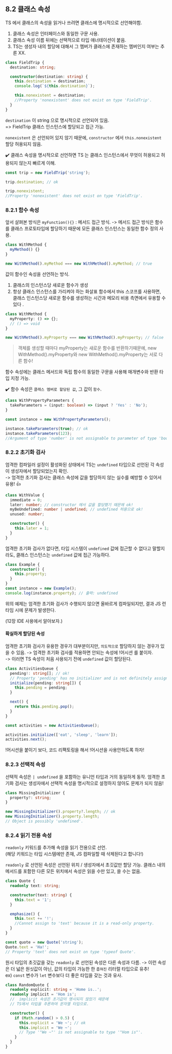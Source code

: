 ## 8.2 클래스 속성

TS 에서 클래스의 속성을 읽거나 쓰려면 클래스에 명시적으로 선언해야함.

1. 클래스 속성은 인터페이스와 동일한 구문 사용.
2. 클래스 속성 이름 뒤에는 선택적으로 타입 애너테이션이 붙음.
3. TS는 생성자 내의 할당에 대해서 그 멤버가 클래스에 존재하는 멤버인지 여부는 추론 XX.

```ts
class FieldTrip {
  destination: string;

  constructor(destination: string) {
    this.destination = destination;
    console.log(`${this.destination}`);

    this.nonexistent = destination;
    //Property 'nonexistent' does not exist on type 'FieldTrip'.
  }
}
```

`destination` 이 string 으로 명시적으로 선언되어 있음.  
=> FieldTrip 클래스 인스턴스에 할당되고 접근 가능.

`nonexistent` 은 선언되어 있지 않기 때문에, `constructor` 에서 `this.nonexistent` 할당 허용되지 않음.

✔️ 클래스 속성을 명시적으로 선언하면 TS 는
클래스 인스턴스에서 무엇이 허용되고 허용되지 않는지 빠르게 이해.

```ts
const trip = new FieldTrip('string');

trip.destination; // ok

trip.nonexistent;
//Property 'nonexistent' does not exist on type 'FieldTrip'.
```

### 8.2.1 함수 속성

앞서 살펴본 방식은 `myFunction(){}` : 메서드 접근 방식.
-> 메서드 접근 방식은 함수를 클래스 프로토타입에 할당하기 때문에 모든 클래스 인스턴스는 동일한 함수 정의 사용.

```ts
class WithMethod {
  myMethod() {}
}

new WithMethod().myMethod === new WithMethod().myMethod; // true
```

값이 함수인 속성을 선언하는 방식.

1. 클래스의 인스턴스당 새로운 함수가 생성
2. 항상 클래스 인스턴스를 가리켜야 하는 화살표 함수에서 this 스코프를 사용하면,  
   클래스 인스턴스당 새로운 함수를 생성하는 시간과 메모리 비용 측면에서 유용할 수 있다 .

```ts
class WithMethod {
  myProperty: () => {};
  // () => void
}

new WithMethod().myProperty === new WithMethod().myProperty; // false
```

> 객체를 생성할 때마다 myProperty는 새로운 함수를 반환하기때문에,
> new WithMethod().myProperty와 new WithMethod().myProperty는 서로 다른 함수!

함수 속성에는 클래스 메서드와 독립 함수의 동일한 구문을 사용해 매개변수와 반환 타입 지정 가능.

✔️ 함수 속성은 `클래스 멤버로 할당된 값`, 그 값이 `함수`.

```ts
class WithPropertyParameters {
  takeParameters = (input: boolean) => (input ? 'Yes' : 'No');
}

const instance = new WithPropertyParameters();

instance.takeParameters(true); // ok
instance.takeParameters(123);
//Argument of type 'number' is not assignable to parameter of type 'boolean'.
```

### 8.2.2 초기화 검사

엄격한 컴파일러 설정이 활성화된 상태에서 TS는 `undefined` 타입으로 선언된 각 속성이 생성자에서 할당되었는지 확인.  
-> 엄격한 초기화 검사는 클래스 속성에 값을 할당하지 않는 실수를 예방할 수 있어서 유용! 👍

```ts
class WithValue {
  immediate = 0;
  later: number; // constructor 에서 값을 할당했기 때문에 ok!
  myBeUndefined: number | undefined; // undefined 허용으로 ok!
  unused: number;

  constructor() {
    this.later = 1;
  }
}
```

엄격한 초기화 검사가 없다면, 타입 시스템이 `undefined` 값에 접근할 수 없다고 말할지라도, 클래스 인스턴스는 `undefined` 값에 접근 가능하다.

```ts
class Example {
  constructor() {
    this.property;
  }
}
const instance = new Example();
console.log(instance.property); // 출력: undefined
```

위의 예제는 엄격한 초기화 검사가 수행되지 않으면 올바르게 컴파일되지만, 결과 JS 런타임 시에 문제가 발생한다.

(12장 IDE 사용에서 알아보자.)

#### 확실하게 할당된 속성

엄격한 초기화 검사가 유용한 경우가 대부분이지만, `의도적으로` 할당하지 않는 경우가 있을 수 있음.
-> 엄격한 초기화 검사를 적용하면 안되는 속성에 !어시션 를 붙이자.  
-> 이러면 TS 속성이 처음 사용되기 전에 `undefined` 값이 할당된다.

```ts
class ActivitiesQueue {
  pending!: string[]; // ok!
  // Property 'pending' has no initializer and is not definitely assigned in the constructor
  initialize(pending: string[]) {
    this.pending = pending;
  }

  next() {
    return this.pending.pop();
  }
}

const activities = new ActivitiesQueue();

activities.initialize(['eat', 'sleep', 'learn']);
activities.next();
```

!어시션을 붙이기 보다, 코드 리팩토링을 해서 !어시션을 사용안하도록 하자!

### 8.2.3 선택적 속성

선택적 속성은 `| undefined` 을 포함하는 유니언 타입과 거의 동일하게 동작.
엄격한 초기화 검사는 생성자에서 선택적 속성을 명시적으로 설정하지 않아도 문제가 되지 않음!

```ts
class MissingInitializer {
  property?: string;
}

new MissingInitializer().property?.length; // ok
new MissingInitializer().property.length;
// Object is possibly 'undefined'.
```

### 8.2.4 읽기 전용 속성

`readonly` 키워드를 추가해 속성을 읽기 전용으로 선언.  
(해당 키워드는 타입 시스템에만 존재, JS 컴파일할 때 삭제된다고 합니다!)

`readonly` 로 선언된 속성은 선언된 위치 / 생성자에서 초깃값만 할당 가능.
클래스 내의 메서드를 포함한 다른 모든 위치에서 속성은 읽을 수만 있고, 쓸 수는 없음.

```ts
class Quote {
  readonly text: string;

  constructor(text: string) {
    this.text = '1';
  }

  emphasize() {
    this.text += '!';
    //Cannot assign to 'text' because it is a read-only property.
  }
}

const quote = new Quote('string');
Quote.text = 'Ha!';
// Property 'text' does not exist on type 'typeof Quote'.
```


원시 타입의 초깃값을 갖는 `readonly` 로 선언된 속성은 다른 속성과 다름.
-> 이런 속성은 더 넓은 원싯값이 아닌, 값의 타입이 가능한 한 `좁혀진` 리터럴 타입으로 유추!  
ex) `const` 변수가 `let` 변수보다 더 좋은 타입을 갖는 것과 유사.

```ts
class RandomQuote {
  readonly explicit: string = 'Home is..';
  readonly implicit = 'Hom is';
  //  implicit 속성은 초기값이 명시되지 않았기 때문에
  // TS에서 타입을 추론하여 문자열 타입으로.

  constructor() {
    if (Math.random() > 0.5) {
      this.explicit = 'We ~'; // ok
      this.implicit = 'We ~';
      // Type '"We ~"' is not assignable to type '"Hom is"'.
    }
  }
}
```
